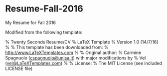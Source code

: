 # Resume-Fall-2016

My Resume for Fall 2016

Modified from the following template:

% Twenty Seconds Resume/CV
% LaTeX Template
% Version 1.0 (14/7/16)
%
% This template has been downloaded from:
% http://www.LaTeXTemplates.com
%
% Original author:
% Carmine Spagnuolo (cspagnuolo@unisa.it) with major modifications by 
% Vel (vel@LaTeXTemplates.com)
%
% License:
% The MIT License (see included LICENSE file)
